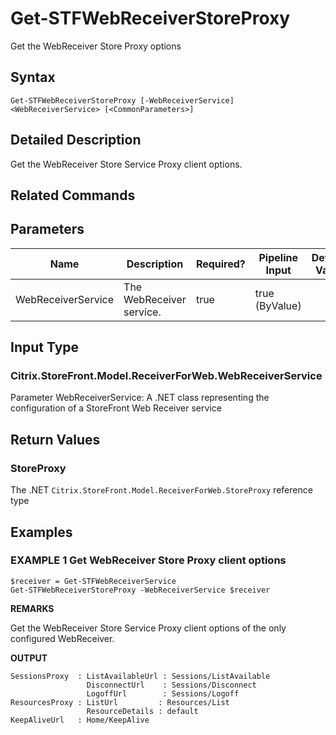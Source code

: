 ﻿# Get-STFWebReceiverStoreProxy

Get the WebReceiver Store Proxy options

## Syntax

```
Get-STFWebReceiverStoreProxy [-WebReceiverService] <WebReceiverService> [<CommonParameters>]
```

## Detailed Description

Get the WebReceiver Store Service Proxy client options.

## Related Commands


## Parameters

| Name   | Description | Required? | Pipeline Input | Default Value |
| --- | --- | --- | --- | --- |
|WebReceiverService|The WebReceiver service.|true|true (ByValue)| |

## Input Type

### Citrix.StoreFront.Model.ReceiverForWeb.WebReceiverService

Parameter WebReceiverService: A .NET class representing the configuration of a StoreFront Web Receiver service

## Return Values

### StoreProxy

The .NET `Citrix.StoreFront.Model.ReceiverForWeb.StoreProxy` reference type

## Examples

### EXAMPLE 1 Get WebReceiver Store Proxy client options

```
$receiver = Get-STFWebReceiverService
Get-STFWebReceiverStoreProxy -WebReceiverService $receiver
```

**REMARKS**

Get the WebReceiver Store Service Proxy client options of the only configured WebReceiver.

**OUTPUT**

```
SessionsProxy  : ListAvailableUrl : Sessions/ListAvailable
                 DisconnectUrl    : Sessions/Disconnect
                 LogoffUrl        : Sessions/Logoff
ResourcesProxy : ListUrl         : Resources/List
                 ResourceDetails : default
KeepAliveUrl   : Home/KeepAlive
```
